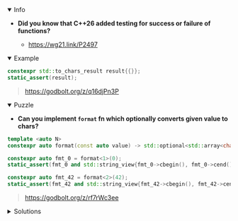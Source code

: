 <details open><summary>Info</summary><p>

* **Did you know that C++26 added testing for success or failure of <charconv> functions?**

  * https://wg21.link/P2497

</p></details><details open><summary>Example</summary><p>

```cpp
constexpr std::to_chars_result result{{}};
static_assert(result);
```

> https://godbolt.org/z/q16djPn3P

</p></details><details open><summary>Puzzle</summary><p>

* **Can you implement `format` fn which optionally converts given value to chars?**

```cpp
template <auto N>
constexpr auto format(const auto value) -> std::optional<std::array<char, N>>; // TODO

constexpr auto fmt_0 = format<1>(0);
static_assert(fmt_0 and std::string_view{fmt_0->cbegin(), fmt_0->cend()} == std::string_view{"0"});

constexpr auto fmt_42 = format<2>(42);
static_assert(fmt_42 and std::string_view{fmt_42->cbegin(), fmt_42->cend()} == std::string_view{"42"});
```

> https://godbolt.org/z/rf7rWc3ee

</p></details>

</p></details><details><summary>Solutions</summary><p>
> https://godbolt.org/z/c8vWbGKWf
</p></details>
